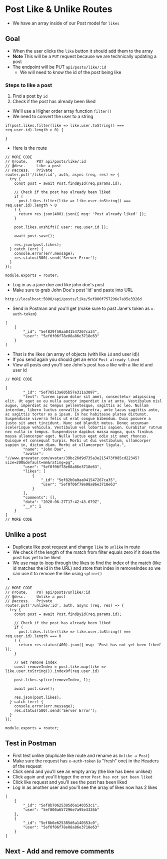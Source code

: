 # Post Like & Unlike Routes
* We have an array inside of our Post model for `likes`

## Goal
* When the user clicks the `like` button it should add them to the array
* **Note** This will be a `PUT` request because we are technically updating a post
* The endpoint will be PUT `api/posts/like/:id`
    - We will need to know the id of the post being like

### Steps to like a post
1. Find a post by `id`
2. Check if the post has already been liked

* We'll use a Higher order array function `filter()`
* We need to convert the user to a string

```
if(post.likes.filter(like => like.user.toString() === req.user.id).length > 0) {

}
```

* Here is the route

```
// MORE CODE
// @route.    PUT api/posts/like/:id
// @desc.     Like a post
// @access.   Private
router.put('/like/:id', auth, async (req, res) => {
  try {
    const post = await Post.findById(req.params.id);

    // Check if the post has already been liked
    if (
      post.likes.filter(like => like.user.toString() === req.user.id).length > 0
    ) {
      return res.json(400).json({ msg: 'Post already liked' });
    }

    post.likes.unshift({ user: req.user.id });

    await post.save();

    res.json(post.likes);
  } catch (err) {
    console.error(err.message);
    res.status(500).send('Server Error');
  }
});

module.exports = router;
```

* Log in as a jane doe and like john doe's post
* Make sure to grab John Doe's post 'id' and paste into URL

`http://localhost:5000/api/posts/like/5ef800f757296e7a95e3326d`

* Send in Postman and you'll get (make sure to past Jane's token as `x-auth-token`)

```
[
    {
        "_id": "5ef829f50aa041547267ca34",
        "user": "5ef0f06f78e08a86e3718e63"
    }
]
```

* That is the likes (an array of objects (with like `id` and user id))
* If you send again you should get an error `Post already liked`
* View all posts and you'll see John's post has a like with a like id and user id

```
// MORE CODE

{
        "_id": "5ef78513a605b57e311a3097",
        "text": "Lorem ipsum dolor sit amet, consectetur adipiscing elit. Ut eget ex eu nulla auctor imperdiet in at ante. Vestibulum nisl augue, imperdiet ac tempus pellentesque, sagittis ac leo. Nullam interdum, libero luctus convallis pharetra, ante lacus sagittis ante, ac sagittis tortor ex a ipsum. In hac habitasse platea dictumst. Suspendisse viverra felis ut erat congue bibendum. Duis posuere a justo sit amet tincidunt. Nunc sed blandit metus. Donec accumsan scelerisque vehicula. Vestibulum vel lobortis sapien. Curabitur rutrum nec nulla in tempus. Suspendisse dapibus massa magna, quis finibus massa ullamcorper eget. Nulla luctus eget odio sit amet rhoncus. Quisque et consequat turpis. Morbi ut dui vestibulum, ullamcorper sapien in, dictum diam. Morbi at ullamcorper ligula.",
        "name": "John Doe",
        "avatar": "//www.gravatar.com/avatar/39bc26d9d735a3e215473f085cd22345?size=200&default=mm&rating=pg",
        "user": "5ef0f06f78e08a86e3718e63",
        "likes": [
            {
                "_id": "5ef82b0a0aa041547267ca35",
                "user": "5ef0f06f78e08a86e3718e63"
            }
        ],
        "comments": [],
        "data": "2020-06-27T17:42:43.079Z",
        "__v": 1
    }
]
// MORE CODE
```

## Unlike a post
* Duplicate like post request and change `like` to `unlike` in route
* We check if the length of the match from filter equals zero if it does the post has yet to be liked
* We use map to loop through the likes to find the index of the match (like id matches the id in the URL) and store that index in removeIndex so we can use it to remove the like using `splice()`
* 
```
// MORE CODE
// @route.    PUT api/posts/unlike/:id
// @desc.     Unlike a post
// @access.   Private
router.put('/unlike/:id', auth, async (req, res) => {
  try {
    const post = await Post.findById(req.params.id);

    // Check if the post has already been liked
    if (
      post.likes.filter(like => like.user.toString() === req.user.id).length === 0
    ) {
      return res.status(400).json({ msg: 'Post has not yet been liked' });
    }

    // Get remove index
    const removeIndex = post.like.map(like => like.user.toString()).indexOf(req.user.id)

    post.likes.splice(removeIndex, 1);

    await post.save();

    res.json(post.likes);
  } catch (err) {
    console.error(err.message);
    res.status(500).send('Server Error');
  }
});

module.exports = router;
```

## Test in Postman
* First test unlike (duplicate like route and rename as `Unlike a Post`)
* Make sure the request has `x-auth-token` (a "fresh" one) in the Headers of the request
* Click send and you'll see an empty array (the like has been unliked)
* Click again and you'll trigger the error `Post has not yet been liked`
* Click like request and you'll see the post has been liked
* Log in as another user and you'll see the array of likes now has 2 likes

```
[
    {
        "_id": "5ef8b70625385d6a140353c1",
        "user": "5ef800a657296e7a95e3326b"
    },
    {
        "_id": "5ef8b6e625385d6a140353c0",
        "user": "5ef0f06f78e08a86e3718e63"
    }
]
```

## Next - Add and remove comments
